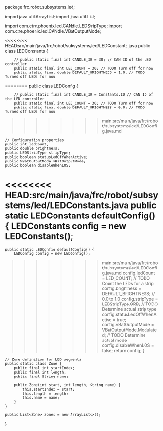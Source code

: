 package frc.robot.subsystems.led;

import java.util.ArrayList;
import java.util.List;

import com.ctre.phoenix.led.CANdle.LEDStripType;
import com.ctre.phoenix.led.CANdle.VBatOutputMode;

<<<<<<<< HEAD:src/main/java/frc/robot/subsystems/led/LEDConstants.java
public class LEDConstants {

        // public static final int CANDLE_ID = 30; // CAN ID of the LED controller
        public static final int LED_COUNT = 30; // TODO Turn off for now
        public static final double DEFAULT_BRIGHTNESS = 1.0; // TODO Turned off LEDs for now
========
public class LEDConfig {

        // public static final int CANDLE_ID = Constants.ID // CAN ID of the LED controller
        public static final int LED_COUNT = 30; // TODO Turn off for now
        public static final double DEFAULT_BRIGHTNESS = 0.0; // TODO Turned off LEDs for now
>>>>>>>> main:src/main/java/frc/robot/subsystems/led/LEDConfig.java.md

    // Configuration properties
    public int ledCount;
    public double brightness;
    public LEDStripType stripType;
    public boolean statusLedOffWhenActive;
    public VBatOutputMode vBatOutputMode;
    public boolean disableWhenLOS;
    
<<<<<<<< HEAD:src/main/java/frc/robot/subsystems/led/LEDConstants.java
    public static LEDConstants defaultConfig() {
        LEDConstants config = new LEDConstants();
========
    public static LEDConfig defaultConfig() {
        LEDConfig config = new LEDConfig();
>>>>>>>> main:src/main/java/frc/robot/subsystems/led/LEDConfig.java.md
        config.ledCount = LED_COUNT; // TODO Count the LEDs for a strip
        config.brightness = DEFAULT_BRIGHTNESS; // 0.0 to 1.0
        config.stripType = LEDStripType.GRB; // TODO Determine actual strip type
        config.statusLedOffWhenActive = true;
        config.vBatOutputMode = VBatOutputMode.Modulated; // TODO Determine actual mode
        config.disableWhenLOS = false;
        return config;
    }

    // Zone definition for LED segments
    public static class Zone {
        public final int startIndex;
        public final int length;
        public final String name;
        
        public Zone(int start, int length, String name) {
            this.startIndex = start;
            this.length = length;
            this.name = name;
        }
    }

    public List<Zone> zones = new ArrayList<>();
}

